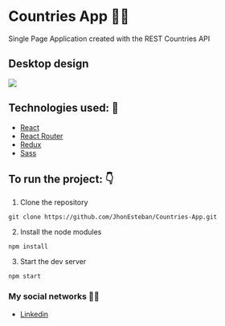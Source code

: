 # Countries App 🐱‍👤

Single Page Application created with the REST Countries API

## Desktop design

![](https://i.imgur.com/1uG93Tl.jpg)

## Technologies used: 📕

- [React](https://reactjs.org/ 'Click here')
- [React Router](https://reactrouter.com/web/guides/quick-start 'Click here')
- [Redux](https://es.redux.js.org/ 'Click here')
- [Sass](https://sass-lang.com/ 'Click here')

## To run the project: 👇

1. Clone the repository

```
git clone https://github.com/JhonEsteban/Countries-App.git
```

2. Install the node modules

```
npm install
```

3. Start the dev server

```
npm start
```

### My social networks 👋🏼

- [Linkedin](https://www.linkedin.com/in/jhon-esteban-herrera/ 'My Linkendin')
